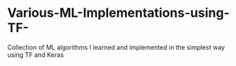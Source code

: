 # Various-ML-Implementations-using-TF-
Collection of ML algorithms I learned and implemented in the simplest way using TF and Keras

